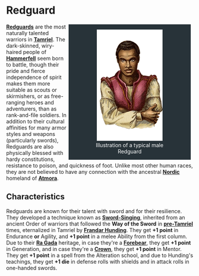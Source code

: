 # Redguard

<div style="float: right; margin-right: 1%; background: #283339; border: 2px white solid;">
	<figure>
		<center><img src="/uploads/races/redguard.png" height="300" alt="Redguard">
		<figcaption style="color:white; margin-left: 2%; margin-right: 2%;">Illustration of a typical male Redguard</figcaption></center>
	</figure>
</div>

**[Redguards](https://en.uesp.net/wiki/Lore:Redguard)** are the most naturally talented warriors in **[Tamriel](https://en.uesp.net/wiki/Lore:Tamriel)**. The dark-skinned, wiry-haired people of **[Hammerfell](https://en.uesp.net/wiki/Lore:Hammerfell)** seem born to battle, though their pride and fierce independence of spirit makes them more suitable as scouts or skirmishers, or as free-ranging heroes and adventurers, than as rank-and-file soldiers. In addition to their cultural affinities for many armor styles and weapons (particularly swords), Redguards are also physically blessed with hardy constitutions, resistance to poison, and quickness of foot. Unlike most other human races, they are not believed to have any connection with the ancestral **[Nordic](https://en.uesp.net/wiki/Lore:Nord)** homeland of **[Atmora](https://en.uesp.net/wiki/Lore:Atmora)**.

## Characteristics
Redguards are known for their talent with sword and for their resilience. They developed a technique known as **[Sword-Singing](https://en.uesp.net/wiki/Lore:Sword-singers)**, inherited from an ancient Order of warriors that followed the **Way of the Sword** in **[pre-Tamriel](https://en.uesp.net/wiki/Lore:Yokuda)** times, eternalized in Tamriel by **[Frandar Hunding](https://en.uesp.net/wiki/Lore:Frandar_Hunding)**. They get **+1 point** in Endurance **or** Agility, and **+1 point** in a melee Ability from the first column. Due to their **[Ra Gada](https://en.uesp.net/wiki/Lore:Ra_Gada)** heritage, in case they're a **[Forebear](https://en.uesp.net/wiki/Lore:Forebears)**, they get **+1 point** in Generation, and in case they're a **[Crown](https://en.uesp.net/wiki/Lore:Crowns)**, they get **+1 point** in Mentor. They get **+1 point** in a spell from the Alteration school, and due to Hunding's teachings, they get **+1 die** in defense rolls with shields and in attack rolls in one-handed swords.